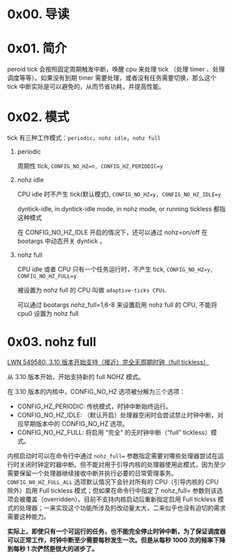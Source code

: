 # 0x00. 导读

# 0x01. 简介

peroid tick 会按照固定周期触发中断，唤醒 cpu 来处理 tick （处理 timer 、处理调度等等）。如果没有到期 timer 需要处理，或者没有任务需要切换，那么这个 tick 中断实际是可以避免的，从而节省功耗，并提高性能。

# 0x02. 模式

tick 有三种工作模式：`periodic`，`nohz idle`，`nohz full`

1. periodic

    周期性 tick, `CONFIG_NO_HZ=n, CONFIG_HZ_PERIODIC=y`

2. nohz idle

    CPU idle 时不产生 tick(默认模式), `CONFIG_NO_HZ=y, CONFIG_NO_HZ_IDLE=y`

    dyntick-idle, in dyntick-idle mode, in nohz mode, or running tickless 都指这种模式

    在 CONFIG_NO_HZ_IDLE 开启的情况下，还可以通过 nohz=on/off 在 bootargs 中动态开关 dyntick 。

3. nohz full 

    CPU idle 或者 CPU 只有一个任务运行时，不产生 tick, `CONFIG_NO_HZ=y, CONFIG_NO_HZ_FULL=y`

    被设置为 nohz full 的 CPU 叫做 `adaptive-ticks CPUs`.

    可以通过 bootargs nohz_full=1,6-8 来设置启用 nohz full 的 CPU, 不能将 cpu0 设置为 nohz full

# 0x03. nohz full 

[LWN 549580: 3.10 版本开始支持（接近）完全无周期时钟（full tickless）](https://tinylab.org/lwn-549580/)

从 3.10 版本开始，开始支持新的 full NOHZ 模式。

在 3.10 版本的内核中，CONFIG_NO_HZ 选项被分解为三个选项：

- CONFIG_HZ_PERIODIC: 传统模式，时钟中断始终运行。
- CONFIG_NO_HZ_IDLE: （默认开启）处理器空闲时会尝试禁止时钟中断，对应早期版本中的 CONFIG_NO_HZ 选项。
- CONFIG_NO_HZ_FULL: 将启用 “完全” 的无时钟中断（”full” tickless）模式。

内核启动时可以在命令行中通过 `nohz_full=` 参数指定需要对哪些处理器尝试在运行时关闭时钟定时器中断。但不能对用于引导内核的处理器使用此模式，因为至少需要保留一个处理器继续接收中断并执行必要的日常管理事务。`CONFIG_NO_HZ_FULL_ALL` 选项默认情况下会针对所有的 CPU（引导内核的 CPU 除外）启用 Full tickless 模式；但如果在命令行中指定了 nohz_full= 参数则该选项会被覆盖（overridden）。目前不支持内核启动后重新指定启用 Full tickless 模式的处理器；一来实现这个功能所涉及的改动量太大，二来似乎也没有迫切的需求需要这种能力。

**实际上，即使只有一个可运行的任务，也不能完全停止时钟中断，为了保证调度器可以正常工作，时钟中断至少需要每秒发生一次。但是从每秒 1000 次的频率下降到每秒 1 次俨然是很大的进步了。**